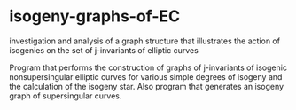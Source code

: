 # isogeny-graphs-of-EC
investigation and analysis of a graph structure that illustrates the action of isogenies on the set of j-invariants of elliptic curves

Program that performs the construction of graphs of j-invariants of isogenic nonsupersingular elliptic curves for various simple degrees of isogeny and the calculation of the isogeny star. Also program that generates an isogeny graph of supersingular curves.
